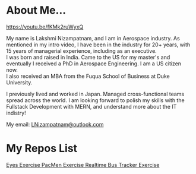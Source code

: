 # About Me...     

https://youtu.be/fKMk2ruWyxQ 

My name is Lakshmi Nizampatnam, and I am in Aerospace industry. As mentioned in my intro video, I have been in the industry for 20+ years, with 15 years of managerial experience, including as an executive.   
I was born and raised in India. Came to the US for my master's and eventually I received a PhD in Aerospace Engineering. I am a US citizen now.    
I also received an MBA from the Fuqua School of Business at Duke University.  

I previously lived and worked in Japan. Managed cross-functional teams spread across the world.
I am looking forward to polish my skills with the Fullstack Development with MERN, and understand more about the IT indistry!   

My email: LNizampatnam@outlook.com    

# My Repos List       
<a href ="https://github.com/LNizampatnam/Eyes"> Eyes Exercise </a>
<a href ="https://github.com/LNizampatnam/PacMen-Exercise"> PacMen Exercise </a>
<a href ="https://github.com/LNizampatnam/Realtime-Bus-Tracker"> Realtime Bus Tracker Exercise </a>
